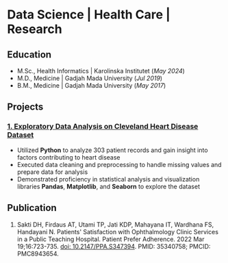 # Data Science | Health Care | Research

## Education
- M.Sc., Health Informatics | Karolinska Institutet (_May 2024_)
- M.D., Medicine | Gadjah Mada University (_Jul 2019_)
- B.M., Medicine | Gadjah Mada University (_May 2017_)

## Projects
### [1. Exploratory Data Analysis on Cleveland Heart Disease Dataset](https://github.com/aufartirta/EDA-Cleveland-Heart-Disease)
- Utilized **Python** to analyze 303 patient records and gain insight into factors contributing to heart disease
- Executed data cleaning and preprocessing to handle missing values and prepare data for analysis
- Demonstrated proficiency in statistical analysis and visualization libraries **Pandas**, **Matplotlib**, and **Seaborn** to explore the dataset

## Publication
1. Sakti DH, Firdaus AT, Utami TP, Jati KDP, Mahayana IT, Wardhana FS, Handayani N. Patients' Satisfaction with Ophthalmology Clinic Services in a Public Teaching Hospital. Patient Prefer Adherence. 2022 Mar 19;16:723-735. [doi: 10.2147/PPA.S347394](https://pubmed.ncbi.nlm.nih.gov/35340758/). PMID: 35340758; PMCID: PMC8943654.
